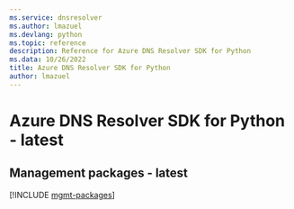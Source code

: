```yaml
---
ms.service: dnsresolver
ms.author: lmazuel
ms.devlang: python
ms.topic: reference
description: Reference for Azure DNS Resolver SDK for Python
ms.data: 10/26/2022
title: Azure DNS Resolver SDK for Python
author: lmazuel
---
```

# Azure DNS Resolver SDK for Python - latest

## Management packages - latest
[!INCLUDE [mgmt-packages](dns-resolver-mgmt-index.md)]